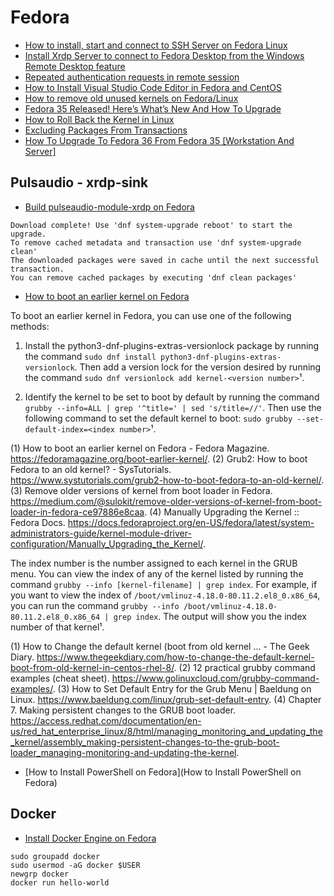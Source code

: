 # Fedora

- [How to install, start and connect to SSH Server on Fedora Linux](https://linuxconfig.org/how-to-install-start-and-connect-to-ssh-server-on-fedora-linux)
- [Install Xrdp Server to connect to Fedora Desktop from the Windows Remote Desktop feature](https://www.server-world.info/en/note?os=Fedora_33&p=desktop&f=7)
- [Repeated authentication requests in remote session](https://bugzilla.redhat.com/show_bug.cgi?id=1478345)
- [How to Install Visual Studio Code Editor in Fedora and CentOS](https://tecadmin.net/install-visual-studio-code-editor-in-fedora)
- [How to remove old unused kernels on Fedora/Linux](https://www.flyhiee.com/knowledge/how-to-remove-old-unused-kernels-on-fedora-linux/)
- [Fedora 35 Released! Here’s What’s New And How To Upgrade](https://fossbytes.com/fedora-35-released-how-to-update)
- [How to Roll Back the Kernel in Linux](https://www.howtogeek.com/740797/how-to-roll-back-the-kernel-in-linux/)
- [Excluding Packages From Transactions](https://docs.fedoraproject.org/en-US/quick-docs/dnf/#exclude-package)
- [How To Upgrade To Fedora 36 From Fedora 35 [Workstation And Server]](https://ostechnix.com/upgrade-to-fedora-36-from-fedora-35/)

## Pulsaudio - xrdp-sink

- [Build pulseaudio-module-xrdp on Fedora](https://github.com/neutrinolabs/pulseaudio-module-xrdp/wiki/Build-on-Fedora)

```shell
Download complete! Use 'dnf system-upgrade reboot' to start the upgrade.
To remove cached metadata and transaction use 'dnf system-upgrade clean'
The downloaded packages were saved in cache until the next successful transaction.
You can remove cached packages by executing 'dnf clean packages'
```

- [How to boot an earlier kernel on Fedora](https://fedoramagazine.org/boot-earlier-kernel/)

To boot an earlier kernel in Fedora, you can use one of the following methods:

1. Install the python3-dnf-plugins-extras-versionlock package by running the command `sudo dnf install python3-dnf-plugins-extras-versionlock`. Then add a version lock for the version desired by running the command `sudo dnf versionlock add kernel-<version number>`¹.

2. Identify the kernel to be set to boot by default by running the command `grubby --info=ALL | grep '^title=' | sed 's/title=//'`. Then use the following command to set the default kernel to boot: `sudo grubby --set-default-index=<index number>`¹.

(1) How to boot an earlier kernel on Fedora - Fedora Magazine. <https://fedoramagazine.org/boot-earlier-kernel/>.
(2) Grub2: How to boot Fedora to an old kernel? - SysTutorials. <https://www.systutorials.com/grub2-how-to-boot-fedora-to-an-old-kernel/>.
(3) Remove older versions of kernel from boot loader in Fedora. <https://medium.com/@sulokit/remove-older-versions-of-kernel-from-boot-loader-in-fedora-ce97886e8caa>.
(4) Manually Upgrading the Kernel :: Fedora Docs. <https://docs.fedoraproject.org/en-US/fedora/latest/system-administrators-guide/kernel-module-driver-configuration/Manually_Upgrading_the_Kernel/>.

The index number is the number assigned to each kernel in the GRUB menu. You can view the index of any of the kernel listed by running the command `grubby --info [kernel-filename] | grep index`. For example, if you want to view the index of `/boot/vmlinuz-4.18.0-80.11.2.el8_0.x86_64`, you can run the command `grubby --info /boot/vmlinuz-4.18.0-80.11.2.el8_0.x86_64 | grep index`. The output will show you the index number of that kernel¹.

(1) How to Change the default kernel (boot from old kernel ... - The Geek Diary. <https://www.thegeekdiary.com/how-to-change-the-default-kernel-boot-from-old-kernel-in-centos-rhel-8/>.
(2) 12 practical grubby command examples (cheat sheet). <https://www.golinuxcloud.com/grubby-command-examples/>.
(3) How to Set Default Entry for the Grub Menu | Baeldung on Linux. <https://www.baeldung.com/linux/grub-set-default-entry>.
(4) Chapter 7. Making persistent changes to the GRUB boot loader. <https://access.redhat.com/documentation/en-us/red_hat_enterprise_linux/8/html/managing_monitoring_and_updating_the_kernel/assembly_making-persistent-changes-to-the-grub-boot-loader_managing-monitoring-and-updating-the-kernel>.

- [How to Install PowerShell on Fedora](How to Install PowerShell on Fedora)

## Docker

- [Install Docker Engine on Fedora](https://docs.docker.com/engine/install/fedora/)

```shell
sudo groupadd docker
sudo usermod -aG docker $USER
newgrp docker 
docker run hello-world
```
